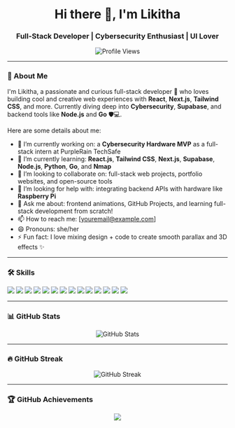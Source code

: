 <h1 align="center">Hi there 👋, I'm Likitha</h1>
<h3 align="center">Full-Stack Developer | Cybersecurity Enthusiast | UI Lover</h3>

<p align="center">
  <img src="https://komarev.com/ghpvc/?username=lily4412&label=Profile%20views&color=0e75b6&style=flat" alt="Profile Views" />
</p>

---

### 🌟 About Me

I'm Likitha, a passionate and curious full-stack developer 🚀 who loves building cool and creative web experiences with **React**, **Next.js**, **Tailwind CSS**, and more. Currently diving deep into **Cybersecurity**, **Supabase**, and backend tools like **Node.js** and **Go** 🛡️💻.

Here are some details about me:

- 🔭 I’m currently working on: a **Cybersecurity Hardware MVP** as a full-stack intern at PurpleRain TechSafe
- 🌱 I’m currently learning: **React.js**, **Tailwind CSS**, **Next.js**, **Supabase**, **Node.js**, **Python**, **Go**, and **Nmap**
- 👯 I’m looking to collaborate on: full-stack web projects, portfolio websites, and open-source tools
- 🤔 I’m looking for help with: integrating backend APIs with hardware like **Raspberry Pi**
- 💬 Ask me about: frontend animations, GitHub Projects, and learning full-stack development from scratch!
- 📫 How to reach me: [youremail@example.com]
- 😄 Pronouns: she/her
- ⚡ Fun fact: I love mixing design + code to create smooth parallax and 3D effects ✨

---

### 🛠️ Skills

<p align="left">
  <img src="https://img.shields.io/badge/-HTML5-E34F26?style=flat&logo=html5&logoColor=white" />
  <img src="https://img.shields.io/badge/-CSS3-1572B6?style=flat&logo=css3" />
  <img src="https://img.shields.io/badge/-JavaScript-F7DF1E?style=flat&logo=javascript&logoColor=black" />
  <img src="https://img.shields.io/badge/-React-61DAFB?style=flat&logo=react&logoColor=black" />
  <img src="https://img.shields.io/badge/-Next.js-000000?style=flat&logo=next.js" />
  <img src="https://img.shields.io/badge/-Tailwind_CSS-38B2AC?style=flat&logo=tailwind-css" />
  <img src="https://img.shields.io/badge/-Node.js-339933?style=flat&logo=nodedotjs&logoColor=white" />
  <img src="https://img.shields.io/badge/-Supabase-3ECF8E?style=flat&logo=supabase&logoColor=white" />
  <img src="https://img.shields.io/badge/-Python-3776AB?style=flat&logo=python&logoColor=white" />
  <img src="https://img.shields.io/badge/-Go-00ADD8?style=flat&logo=go" />
  <img src="https://img.shields.io/badge/-Nmap-004d7f?style=flat&logo=linux&logoColor=white" />
  <img src="https://img.shields.io/badge/-Git-F05032?style=flat&logo=git" />
  <img src="https://img.shields.io/badge/-GitHub-181717?style=flat&logo=github" />
  <img src="https://img.shields.io/badge/-Figma-F24E1E?style=flat&logo=figma&logoColor=white" />
</p>

---

### 📊 GitHub Stats

<p align="center">
  <img src="https://github-readme-stats.vercel.app/api?username=lily4412&show_icons=true&theme=radical" alt="GitHub Stats" />
</p>

---

### 🔥 GitHub Streak

<p align="center">
  <img src="https://github-readme-streak-stats.herokuapp.com/?user=lily4412&theme=dark" alt="GitHub Streak" />
</p>

---

### 🏆 GitHub Achievements

<p align="center">
  <img src="https://github-profile-trophy.vercel.app/?username=lily4412&theme=dracula&no-frame=true&margin-w=10" />
</p>
